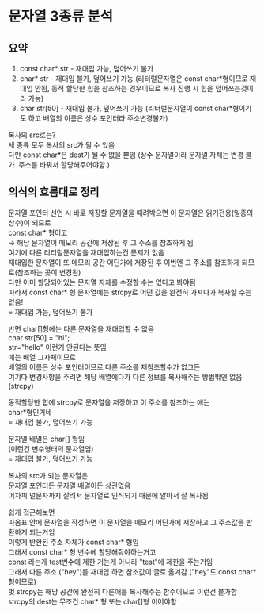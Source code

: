 # 문자열 3종류 분석

## 요약

1. const char* str - 재대입 가능, 덮어쓰기 불가
2. char* str - 재대입 불가, 덮어쓰기 가능 (리터럴문자열은 const char*형이므로 재대입 안됨, 동적 할당한 힙을 참조하는 경우이므로 복사 진행 시 힙을 덮어쓰는것이라 가능)
3. char str[50] - 재대입 불가, 덮어쓰기 가능 (리터럴문자열이 const char*형이기도 하고 배열의 이름은 상수 포인터라 주소변경불가)

복사의 src로는?  
세 종류 모두 복사의 src가 될 수 있음  
다만 const char\*은 dest가 될 수 없을 뿐임 (상수 문자열이라 문자열 자체는 변경 불가. 주소를 바꿔서 할당해주어야함.)

## 의식의 흐름대로 정리

문자열 포인터 선언 시 바로 저장할 문자열을 때려박으면 이 문자열은 읽기전용(일종의 상수)이 되므로  
const char* 형이고  
→ 해당 문자열이 메모리 공간에 저장된 후 그 주소를 참조하게 됨  
여기에 다른 리터럴문자열을 재대입하는건 문제가 없음  
재대입한 문자열이 또 메모리 공간 어딘가에 저장된 후 이번엔 그 주소를 참조하게 되므로(참조하는 곳이 변경됨)  
다만 이미 할당되어있는 문자열 자체를 수정할 수는 없다고 봐야됨  
따라서 const char* 형 문자열에는 strcpy로 어떤 값을 완전히 가져다가 복사할 수는 없음!  
= 재대입 가능, 덮어쓰기 불가  

반면 char[]형에는 다른 문자열을 재대입할 수 없음  
char str[50] = "hi";  
str="hello" 이런거 안된다는 뜻임  
얘는 배열 그자체이므로  
배열의 이름은 상수 포인터이므로 다른 주소를 재참조할수가 없그든  
여기다 변경사항을 주려면 해당 배열에다가 다른 정보를 복사해주는 방법밖엔 없음 (strcpy)  

동적할당한 힙에 strcpy로 문자열을 저장하고 이 주소를 참조하는 애는  
char\*형인거네  
= 재대입 불가, 덮어쓰기 가능  

문자열 배열은 char[] 형임  
(이런건 변수형태의 문자열임)  
= 재대입 불가, 덮어쓰기 가능  

복사의 src가 되는 문자열은  
문자열 포인터든 문자열 배열이든 상관없음  
어차피 널문자까지 잘려서 문자열로 인식되기 때문에 알아서 잘 복사됨  

쉽게 접근해보면  
따옴표 안에 문자열을 작성하면 이 문자열을 메모리 어딘가에 저장하고 그 주소값을 반환하게 되는거임  
이렇게 반환된 주소 자체가 const char\* 형임  
그래서 const char\* 형 변수에 할당해줘야하는거고  
const 라는게 test변수에 제한 거는게 아니라 "test"에 제한을 주는거임  
그래서 다른 주소 ("hey")를 재대입 하면 참조값이 글로 옮겨감 ("hey"도 const char\*형이므로)  
벗 strcpy는 해당 공간에 완전히 다른애를 복사해주는 함수이므로 이런건 불가함  
strcpy의 dest는 무조건 char\* 형 또는 char[]형 이어야함  
